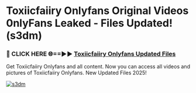 # Toxiicfaiiry Onlyfans Original Videos 0nlyFans Leaked - Files Updated! (s3dm)

<h3>🔴 CLICK HERE 🌐==►► <a href="https://tinyurl.com/ehrbuxhb" rel="nofollow">Toxiicfaiiry Onlyfans Updated Files</a></h3>

Get Toxiicfaiiry Onlyfans and all content. Now you can access all videos and pictures of Toxiicfaiiry Onlyfans. New Updated Files 2025!

[![s3dm](https://i.imgur.com/lVYEuWS.gif)](https://tinyurl.com/ehrbuxhb)

